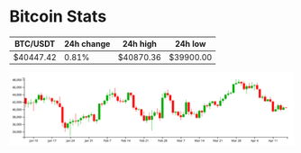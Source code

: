 # Bitcoin Stats

BTC/USDT|24h change|24h high|24h low|
|---|---|---|---|
|$40447.42|0.81%|$40870.36|$39900.00|

<img src="./chart.svg">
